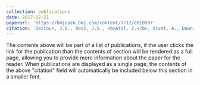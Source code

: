 ```yaml
---
collection: publications
date: 2017-12-21 
paperurl: 'https://bmjopen.bmj.com/content/7/12/e018587'
citation: 'Zeitoun, J.D., Ross, J.S., <b>Atal, I.</b>, Vivot, A., Downing, N.S., Baron, G., Ravaud, P. (2017) Postmarketing studies for novel drugs approved by both the FDA and EMA between 2005 and 2010: a cross-sectional study. <i>BMJ Open</i>. 7(12):e018587. doi: 10.1136/bmjopen-2017-018587.'
---
```


The contents above will be part of a list of publications, if the user clicks the link for the publication than the contents of section will be rendered as a full page, allowing you to provide more information about the paper for the reader. When publications are displayed as a single page, the contents of the above "citation" field will automatically be included below this section in a smaller font.
